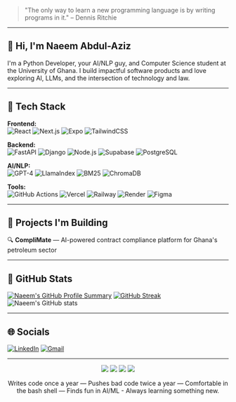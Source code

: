 > "The only way to learn a new programming language is by writing programs in it." – Dennis Ritchie

---

## 👋 Hi, I'm Naeem Abdul-Aziz

I'm a Python Developer, your AI/NLP guy, and Computer Science student at the University of Ghana. I build impactful software products and love exploring AI, LLMs, and the intersection of technology and law.

---

## 🧰 Tech Stack

**Frontend:**  
![React](https://img.shields.io/badge/React-20232A?style=for-the-badge&logo=react&logoColor=61DAFB)
![Next.js](https://img.shields.io/badge/Next.js-000000?style=for-the-badge&logo=nextdotjs&logoColor=white)
![Expo](https://img.shields.io/badge/Expo-000020?style=for-the-badge&logo=expo&logoColor=white)
![TailwindCSS](https://img.shields.io/badge/TailwindCSS-38B2AC?style=for-the-badge&logo=tailwind-css&logoColor=white)

**Backend:**  
![FastAPI](https://img.shields.io/badge/FastAPI-009688?style=for-the-badge&logo=fastapi&logoColor=white)
![Django](https://img.shields.io/badge/Django-092E20?style=for-the-badge&logo=django&logoColor=white)
![Node.js](https://img.shields.io/badge/Node.js-339933?style=for-the-badge&logo=nodedotjs&logoColor=white)
![Supabase](https://img.shields.io/badge/Supabase-3ECF8E?style=for-the-badge&logo=supabase&logoColor=white)
![PostgreSQL](https://img.shields.io/badge/PostgreSQL-4169E1?style=for-the-badge&logo=postgresql&logoColor=white)

**AI/NLP:**  
![GPT-4](https://img.shields.io/badge/GPT--4-8B5CF6?style=for-the-badge&logo=openai&logoColor=white)
![LlamaIndex](https://img.shields.io/badge/LlamaIndex-ffbe76?style=for-the-badge)
![BM25](https://img.shields.io/badge/BM25-00BFFF?style=for-the-badge)
![ChromaDB](https://img.shields.io/badge/ChromaDB-6e40c9?style=for-the-badge)

**Tools:**  
![GitHub Actions](https://img.shields.io/badge/GitHub%20Actions-2088FF?style=for-the-badge&logo=github-actions&logoColor=white)
![Vercel](https://img.shields.io/badge/Vercel-000000?style=for-the-badge&logo=vercel&logoColor=white)
![Railway](https://img.shields.io/badge/Railway-0B0D0E?style=for-the-badge&logo=railway&logoColor=white)
![Render](https://img.shields.io/badge/Render-46E3B7?style=for-the-badge&logo=render&logoColor=white)
![Figma](https://img.shields.io/badge/Figma-F24E1E?style=for-the-badge&logo=figma&logoColor=white)

---

## 💼 Projects I'm Building

🔍 **CompliMate** — AI-powered contract compliance platform for Ghana's petroleum sector

---

## 🚀 GitHub Stats

[![Naeem's GitHub Profile Summary](https://github-profile-summary-cards.vercel.app/api/cards/profile-details?username=naeemAbdul-Aziz&theme=dark)](https://github.com/naeemAbdul-Aziz)
[![GitHub Streak](https://streak-stats.demolab.com?user=naeemAbdul-Aziz&theme=dark&hide_border=true)](https://github.com/naeemAbdul-Aziz)
![Naeem's GitHub stats](https://github-readme-stats.vercel.app/api?username=naeemAbdul-Aziz&show_icons=true&theme=github_dark)

---

## 🌐 Socials

[![LinkedIn](https://img.shields.io/badge/LinkedIn-0077B5?style=for-the-badge&logo=linkedin&logoColor=white)](https://www.linkedin.com/in/naeem-abdul-aziz-3b719223a/)
[![Gmail](https://img.shields.io/badge/Gmail-D14836?style=for-the-badge&logo=gmail&logoColor=white)](mailto:naeemabdulaziz202@gmail.com)

---

<p align="center">
  <img src="https://img.shields.io/badge/Code%20Addict-F06529?style=for-the-badge&logo=codewars&logoColor=white" />
  <img src="https://img.shields.io/badge/AI%20Explorer-00C7B7?style=for-the-badge&logo=openai&logoColor=white" />
  <img src="https://img.shields.io/badge/Version%20Control%20Pro-181717?style=for-the-badge&logo=git&logoColor=white" />
  <img src="https://img.shields.io/badge/Terminal%20Warrior-000000?style=for-the-badge&logo=gnubash&logoColor=white" />
</p>

<p align="center">
  Writes code once a year — Pushes bad code twice a year — Comfortable in the bash shell — Finds fun in AI/ML -  Always learning something new.
</p>

